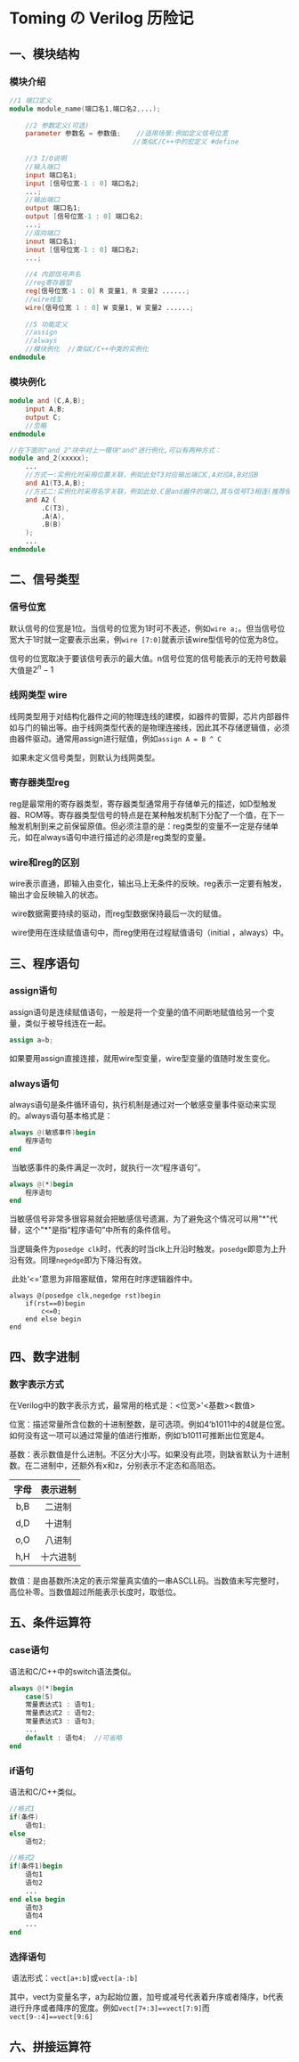 # Toming の Verilog 历险记

## 一、模块结构

### 模块介绍

```verilog
//1 端口定义
module module_name(端口名1,端口名2,...);
    
    //2 参数定义(可选)
    parameter 参数名 = 参数值;	//适用场景:例如定义信号位宽	
    						   //类似C/C++中的宏定义 #define
    
    //3 I/O说明
    //输入端口
    input 端口名1;
    input [信号位宽-1 : 0] 端口名2;
    ...;
    //输出端口
    output 端口名1;
    output [信号位宽-1 : 0] 端口名2;
    ...;
    //双向端口
    inout 端口名1;
    inout [信号位宽-1 : 0] 端口名2;
    ...;
    
    //4 内部信号声名
    //reg寄存器型
    reg[信号位宽-1 : 0] R 变量1, R 变量2 ......;
    //wire线型
    wire[信号位宽 1 : 0] W 变量1, W 变量2 ......;
    
    //5 功能定义
 	//assign
    //always
    //模块例化	//类似C/C++中类的实例化
endmodule
```

### 模块例化

```verilog
module and (C,A,B);
    input A,B;
    output C;
    //忽略
endmodule

//在下面的"and_2"块中对上一模块"and"进行例化,可以有两种方式：
module and_2(xxxxx);
    ...
	//方式一:实例化时采用位置关联，例如此处T3对应输出端口C,A对应A,B对应B
    and A1(T3,A,B);
    //方式二:实例化时采用名字关联，例如此处.C是and器件的端口,其与信号T3相连(推荐使用)
    and A2（
    	.C(T3),
    	.A(A),
    	.B(B)
    );
    ...
endmodule
```

## 二、信号类型

### 信号位宽

​		默认信号的位宽是1位。当信号的位宽为1时可不表述，例如`wire a;`。但当信号位宽大于1时就一定要表示出来，例`wire [7:0]`就表示该wire型信号的位宽为8位。

​		信号的位宽取决于要该信号表示的最大值。n信号位宽的信号能表示的无符号数最大值是$2^n-1$

### 线网类型 wire

​		线网类型用于对结构化器件之间的物理连线的建模，如器件的管脚，芯片内部器件如与门的输出等。由于线网类型代表的是物理连接线，因此其不存储逻辑值，必须由器件驱动。通常用assign进行赋值，例如`assign A = B ^ C`

​		如果未定义信号类型，则默认为线网类型。

### 寄存器类型reg

​		reg是最常用的寄存器类型，寄存器类型通常用于存储单元的描述，如D型触发器、ROM等。寄存器类型信号的特点是在某种触发机制下分配了一个值，在下一触发机制到来之前保留原值。但必须注意的是：reg类型的变量不一定是存储单元，如在always语句中进行描述的必须是reg类型的变量。

### wire和reg的区别

​		wire表示直通，即输入由变化，输出马上无条件的反映。reg表示一定要有触发，输出才会反映输入的状态。

​		wire数据需要持续的驱动，而reg型数据保持最后一次的赋值。

​		wire使用在连续赋值语句中，而reg使用在过程赋值语句（initial ，always）中。

## 三、程序语句

### assign语句

​		assign语句是连续赋值语句，一般是将一个变量的值不间断地赋值给另一个变量，类似于被导线连在一起。

```verilog
assign a=b;
```

​		如果要用assign直接连接，就用wire型变量，wire型变量的值随时发生变化。

### always语句

​		always语句是条件循环语句，执行机制是通过对一个敏感变量事件驱动来实现的。always语句基本格式是：

```verilog
always @(敏感事件)begin
	程序语句
end
```

​		当敏感事件的条件满足一次时，就执行一次“程序语句”。

```verilog
always @(*)begin
	程序语句
end
```

​		当敏感信号非常多很容易就会把敏感信号遗漏，为了避免这个情况可以用"\*"代替，这个"\*"是指“程序语句”中所有的条件信号。

​		当逻辑条件为`posedge clk`时，代表的时当clk上升沿时触发。`posedge`即意为上升沿有效。同理`negedge`即为下降沿有效。

​		此处‘<=’意思为非阻塞赋值，常用在时序逻辑器件中。

```
always @(posedge clk,negedge rst)begin
	if(rst==0)begin
		c<=0;
	end else begin
end
```

## 四、数字进制

### 数字表示方式

​		在Verilog中的数字表示方式，最常用的格式是：<位宽>'<基数><数值>

​		位宽：描述常量所含位数的十进制整数，是可选项。例如4‘b1011中的4就是位宽。如何没有这一项可以通过常量的值进行推断，例如’b1011可推断出位宽是4。

​		基数：表示数值是什么进制。不区分大小写。如果没有此项，则缺省默认为十进制数。在二进制中，还额外有x和z，分别表示不定态和高阻态。

| 字母 | 表示进制 |
| :--: | :------: |
| b,B  |  二进制  |
| d,D  |  十进制  |
| o,O  |  八进制  |
| h,H  | 十六进制 |

​		数值：是由基数所决定的表示常量真实值的一串ASCLL码。当数值未写完整时，高位补零。当数值超过所能表示长度时，取低位。

## 五、条件运算符

### case语句

语法和C/C++中的switch语法类似。

```verilog
always @(*)begin
	case(S)
	常量表达式1 : 语句1;
	常量表达式2 : 语句2;
	常量表达式3 : 语句3;
	...
    default : 语句4;	//可省略 
end
```

### if语句

语法和C/C++类似。

```verilog
//格式1
if(条件)
	语句1;
else
	语句2;

//格式2
if(条件1)begin
	语句1
	语句2
	...
end else begin
	语句3
	语句4
	...
end
```

### 选择语句

​		语法形式：`vect[a+:b]`或`vect[a-:b]`

​		其中，vect为变量名字，a为起始位置，加号或减号代表着升序或者降序，b代表进行升序或者降序的宽度。例如`vect[7+:3]==vect[7:9]`而`vect[9-:4]==vect[9:6]`

## 六、拼接运算符

 

